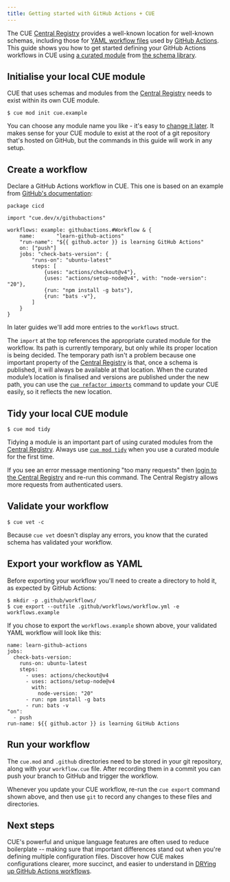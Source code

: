 ```yaml
---
title: Getting started with GitHub Actions + CUE
---
```


The CUE
[Central Registry](https://registry.cue.works/)
provides a well-known location for well-known schemas, including those for
[YAML workflow files](https://docs.github.com/en/actions/writing-workflows/workflow-syntax-for-github-actions)
used by [GitHub Actions](https://github.com/features/actions).
This guide shows you how to get started defining your GitHub Actions workflows in CUE using
[a curated module](/getting-started/github-actions-workflows/)
from
[the schema library](/getting-started/schema-library/).

<!--more-->

## Initialise your local CUE module

CUE that uses schemas and modules from the
[Central Registry](https://registry.cue.works)
needs to exist within its own CUE module.
``` { .shell-session title="TERMINAL" data-copy="cue mod init cue.example" }
$ cue mod init cue.example
```
You can choose any module name you like - it's easy to
[change it later](https://cuelang.org/docs/reference/command/cue-help-mod-rename/).
It makes sense for your CUE module to exist at the root of a git repository
that's hosted on GitHub, but the commands in this guide will work in any setup.

## Create a workflow

Declare a GitHub Actions workflow in CUE. This one is based on an example from
[GitHub's documentation](https://docs.github.com/en/actions/use-cases-and-examples/creating-an-example-workflow#creating-an-example-workflow):

``` { .cue title="workflow.cue" }
package cicd

import "cue.dev/x/githubactions"

workflows: example: githubactions.#Workflow & {
	name:       "learn-github-actions"
	"run-name": "${{ github.actor }} is learning GitHub Actions"
	on: ["push"]
	jobs: "check-bats-version": {
		"runs-on": "ubuntu-latest"
		steps: [
			{uses: "actions/checkout@v4"},
			{uses: "actions/setup-node@v4", with: "node-version": "20"},
			{run: "npm install -g bats"},
			{run: "bats -v"},
		]
	}
}
```

In later guides we'll add more entries to the `workflows` struct.

The `import` at the top references the appropriate curated module for the workflow.
Its path is currently temporary, but only while its proper location is being decided.
The temporary path isn't a problem because one important property of the
[Central Registry](https://registry.cue.works)
is that, once a schema is published, it will always be
available at that location.
When the curated module’s location is finalised and versions are published
under the new path, you can use the
[`cue refactor imports`](https://cuelang.org/docs/reference/command/cue-help-refactor-imports/)
command to update your CUE easily, so it reflects the new location.

## Tidy your local CUE module

``` { .shell-session title="TERMINAL" data-copy="cue mod tidy" }
$ cue mod tidy
```
Tidying a module is an important part of using curated modules from the
[Central Registry](https://registry.cue.works).
Always use
[`cue mod tidy`](https://cuelang.org/docs/reference/command/cue-help-mod-tidy/)
when you use a curated module for the first time.

If you see an error message mentioning "too many requests" then
[login to the Central Registry](../login-central-registry.md)
and re-run this command.
The Central Registry allows more requests from authenticated users.

## Validate your workflow

``` { .shell-session title="TERMINAL" data-copy="cue vet -c" }
$ cue vet -c
```
Because `cue vet` doesn't display any errors, you know that the curated schema has validated your workflow.

## Export your workflow as YAML

Before exporting your workflow you'll need to create a directory to hold it, as expected by GitHub Actions:
``` { .shell-session title="TERMINAL" data-copy="mkdir -p .github/workflows/&#10;cue export --outfile .github/workflows/workflow.yml -e workflows.example" }
$ mkdir -p .github/workflows/
$ cue export --outfile .github/workflows/workflow.yml -e workflows.example
```

If you chose to export the `workflows.example` shown above,
your validated YAML workflow will look like this:

``` { .yaml title=".github/workflows/workflow.yml" }
name: learn-github-actions
jobs:
  check-bats-version:
    runs-on: ubuntu-latest
    steps:
      - uses: actions/checkout@v4
      - uses: actions/setup-node@v4
        with:
          node-version: "20"
      - run: npm install -g bats
      - run: bats -v
"on":
  - push
run-name: ${{ github.actor }} is learning GitHub Actions
```

## Run your workflow

The `cue.mod` and `.github` directories need to be stored in your git
repository, along with your `workflow.cue` file.
After recording them in a commit you can push your branch to GitHub and trigger
the workflow.

Whenever you update your CUE workflow, re-run the `cue export` command shown
above, and then use `git` to record any changes to these files and directories.

## Next steps

CUE's powerful and unique language features are often used to reduce
boilerplate -- making sure that important differences stand out when you're
defining multiple configuration files.
Discover how CUE makes configurations clearer, more succinct, and easier to understand in
[DRYing up GitHub Actions workflows](../drying-up-github-actions-workflows/index.md).
